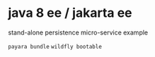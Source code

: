 # java 8 ee / jakarta ee
stand-alone persistence micro-service example

`payara bundle`
`wildfly bootable`